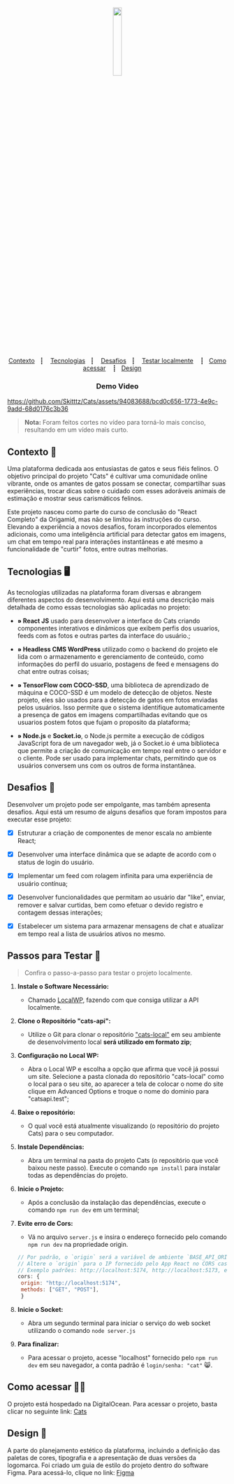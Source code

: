 <h1 align="center">
  <div align="center" >
  <img src="https://i.ibb.co/KyVmV01/cats.png" width="20%" />
</div>
</h1>

<p align="center">
  <a href="#contexto-">Contexto</a>&nbsp;&nbsp;&nbsp;┋&nbsp;&nbsp;&nbsp;
  <a href="#tecnologias-%EF%B8%8F">Tecnologias</a>&nbsp;&nbsp;&nbsp;┋&nbsp;&nbsp;&nbsp;
  <a href="#desafios-">Desafios</a>&nbsp;&nbsp;&nbsp;┋&nbsp;&nbsp;&nbsp;
  <a href="#passos-para-testar-">Testar localmente</a>&nbsp;&nbsp;&nbsp;&nbsp;┋&nbsp;&nbsp;
  <a href="#design-">Como acessar</a>&nbsp;&nbsp;&nbsp;&nbsp;┋&nbsp;&nbsp;
  <a href="#design-">Design</a>&nbsp;&nbsp;&nbsp;&nbsp;&nbsp;&nbsp;

</p>

<h3 align="center">Demo Video</h3>


https://github.com/Skitttz/Cats/assets/94083688/bcd0c656-1773-4e9c-9add-68d0176c3b36
> **Nota:**
> Foram feitos cortes no vídeo para torná-lo mais conciso, resultando em um vídeo mais curto.

## Contexto 📝

Uma plataforma dedicada aos entusiastas de gatos e seus fiéis felinos. O objetivo principal do projeto "Cats" é cultivar uma comunidade online vibrante, onde os amantes de gatos possam se conectar, compartilhar suas experiências, trocar dicas sobre o cuidado com esses adoráveis animais de estimação e mostrar seus carismáticos felinos.

Este projeto nasceu como parte do curso de conclusão do "React Completo" da Origamid, mas não se limitou às instruções do curso. Elevando a experiência a novos desafios, foram incorporados elementos adicionais, como uma inteligência artificial para detectar gatos em imagens, um chat em tempo real para interações instantâneas e até mesmo a funcionalidade de "curtir" fotos, entre outras melhorias.

## Tecnologias 🖥️

As tecnologias utilizadas na plataforma foram diversas e abrangem diferentes aspectos do desenvolvimento. Aqui está uma descrição mais detalhada de como essas tecnologias são aplicadas no projeto:

- <p> <b>⁍ React JS</b> usado para desenvolver a interface do Cats criando componentes interativos e dinâmicos que exibem perfis dos usuarios, feeds com as fotos e outras partes da interface do usuário.;</p>

- <p> <b>⁍ Headless CMS WordPress</b> utilizado como o backend do projeto ele lida com o armazenamento e gerenciamento de conteúdo, como informações do perfil do usuario, postagens de feed e mensagens do chat entre outras coisas; </p>
- <p><b>⁍ TensorFlow com COCO-SSD</b>, uma biblioteca de aprendizado de máquina e COCO-SSD é um modelo de detecção de objetos. Neste projeto, eles são usados para a detecção de gatos em fotos enviadas pelos usuários. Isso permite que o sistema identifique automaticamente a presença de gatos em imagens compartilhadas evitando que os usuarios postem fotos que fujam o proposito da plataforma;</p>

- <p><b>⁍ Node.js</b> e <b>Socket.io</b>, o Node.js permite a execução de códigos JavaScript fora de um navegador web, já o Socket.io é uma biblioteca que permite a criação de comunicação em tempo real entre o servidor e o cliente. Pode ser usado para implementar chats, permitindo que os usuários conversem uns com os outros de forma instantânea.</p>

## Desafios 🎯

Desenvolver um projeto pode ser empolgante, mas também apresenta desafios. Aqui está um resumo de alguns desafios que foram impostos para executar esse projeto:

- [x] Estruturar a criação de componentes de menor escala no ambiente React;
- [x] Desenvolver uma interface dinâmica que se adapte de acordo com o status de login do usuário.
- [x] Implementar um feed com rolagem infinita para uma experiência de usuário contínua;
- [x] Desenvolver funcionalidades que permitam ao usuário dar "like", enviar, remover e salvar curtidas, bem como efetuar o devido registro e contagem dessas interações;
- [x] Estabelecer um sistema para armazenar mensagens de chat e atualizar em tempo real a lista de usuários ativos no mesmo.


## Passos para Testar 🧪

> Confira o passo-a-passo para testar o projeto localmente.

1. <b>Instale o Software Necessário: </b>

   - Chamado [LocalWP](https://localwp.com/), fazendo com que consiga utilizar a API localmente.

2. <b>Clone o Repositório "cats-api":</b>

   - Utilize o Git para clonar o repositório ["cats-local"](https://github.com/Skitttz/cats-local) em seu ambiente de desenvolvimento local **será utilizado em formato zip**;

3. <b>Configuração no Local WP:</b>

   - Abra o Local WP e escolha a opção que afirma que você já possui um site.
     Selecione a pasta clonada do repositório "cats-local" como o local para o seu site, ao aparecer a tela de colocar o nome do site clique em Advanced Options
     e troque o nome do dominio para "catsapi.test";

4. <b>Baixe o repositório:</b>

   - O qual você está atualmente visualizando (o repositório do projeto Cats) para o seu computador.

5. <b>Instale Dependências:</b>

   - Abra um terminal na pasta do projeto Cats (o repositório que você baixou neste passo). Execute o comando `npm install` para instalar todas as dependências do projeto.

6. <b>Inicie o Projeto:</b>

   - Após a conclusão da instalação das dependências, execute o comando `npm run dev` em um terminal;

7. <b>Evite erro de Cors:</b>

   - Vá no arquivo `server.js` e insira o endereço fornecido pelo comando `npm run dev` na propriedade origin.

   ```javascript
   // Por padrão, o `origin` será a variável de ambiente `BASE_API_ORIGIN`.
   // Altere o `origin` para o IP fornecido pelo App React no CORS caso seja necessário.
   // Exemplo padrões: http://localhost:5174, http://localhost:5173, etc.
   cors: {
    origin: "http://localhost:5174",
    methods: ["GET", "POST"],
    }
   ```

8. <b>Inicie o Socket:</b>
   - Abra um segundo terminal para iniciar o serviço do web socket utilizando o comando `node server.js`

9. <b>Para finalizar: </b>
   - Para acessar o projeto, acesse "localhost" fornecido pelo `npm run dev` em seu navegador, a conta padrão é `login/senha: "cat"` 😸.
  

## Como acessar 🚪🚶

O projeto está hospedado na DigitalOcean. Para acessar o projeto, basta clicar no seguinte link: [Cats](https://app.smallcats.live/)

## Design 🎨

A parte do planejamento estético da plataforma, incluindo a definição das paletas de cores, tipografia e a apresentação de duas versões da logomarca. Foi criado um guia de estilo do projeto dentro do software Figma. Para acessá-lo, clique no link:
<a href="https://www.figma.com/file/W3Ms5OmiEDYSquoKonZ55h/Cats?type=design&node-id=0%3A1&mode=design&t=A2WmgYHU4V3n9mRr-1">Figma</a>
